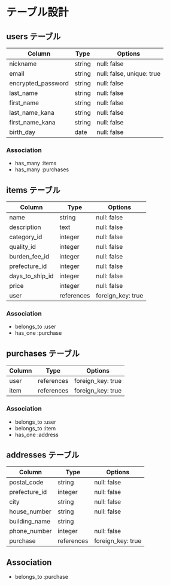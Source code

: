 # テーブル設計

## users テーブル

|       Column       |  Type  |          Options          |
|--------------------|--------|---------------------------|
|      nickname      | string |       null: false         |
|        email       | string | null: false, unique: true |
| encrypted_password | string |       null: false         |
|      last_name     | string |       null: false         |
|      first_name    | string |       null: false         |
|   last_name_kana   | string |       null: false         |
|   first_name_kana  | string |       null: false         |
|     birth_day      |  date  |       null: false         |

### Association

- has_many :items
- has_many :purchases

## items テーブル

|       Column      |    Type    |      Options      |
|-------------------|------------|-------------------|
|        name       |   string   |    null: false    |
|    description    |    text    |    null: false    |
|    category_id    |   integer  |    null: false    |
|    quality_id     |   integer  |    null: false    |
|   burden_fee_id   |   integer  |    null: false    |
|   prefecture_id   |   integer  |    null: false    |
|  days_to_ship_id  |   integer  |    null: false    |
|       price       |   integer  |    null: false    |
|       user        | references | foreign_key: true |

### Association

- belongs_to :user
- has_one :purchase

## purchases テーブル

|  Column  |    Type    |      Options      |
|----------|------------|-------------------|
|   user   | references | foreign_key: true |
|   item   | references | foreign_key: true |

### Association

- belongs_to :user
- belongs_to :item
- has_one :address

## addresses テーブル

|     Column    |    Type    |      Options      |
|---------------|------------|-------------------|
|  postal_code  |   string   |    null: false    |
| prefecture_id |   integer  |    null: false    |
|     city      |   string   |    null: false    |
| house_number  |   string   |    null: false    |
| building_name |   string   |                   |
|  phone_number |   integer  |     null: false   |
|    purchase   | references | foreign_key: true |

## Association

- belongs_to :purchase